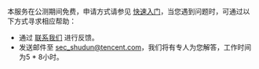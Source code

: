 本服务在公测期间免费，申请方式请参见 [快速入门](https://cloud.tencent.com/document/product/1087/35083)，当您遇到问题时，可通过以下方式寻求相应帮助：
- 通过 [联系我们](https://cloud.tencent.com/about/connect) 进行反馈。
- 发送邮件至 sec_shudun@tencent.com，我们将有专人为您解答，工作时间为5 * 8小时。



